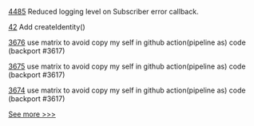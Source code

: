 
[4485](https://github.com/hyperledger/besu/pull/4485) Reduced logging level on Subscriber error callback.

[42](https://github.com/hyperledger/firefly-sdk-nodejs/pull/42) Add createIdentity()

[3676](https://github.com/hyperledger/fabric/pull/3676) use matrix to avoid copy my self in github action(pipeline as) code (backport #3617)

[3675](https://github.com/hyperledger/fabric/pull/3675) use matrix to avoid copy my self in github action(pipeline as) code (backport #3617)

[3674](https://github.com/hyperledger/fabric/pull/3674) use matrix to avoid copy my self in github action(pipeline as) code (backport #3617)


[See more >>>](https://start-here.hyperledger.org/pull-requests)
